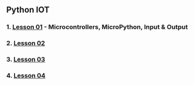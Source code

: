 ## Python IOT
### 1. [Lesson 01](lesson01/index.md) - Microcontrollers, MicroPython, Input & Output
### 2. [Lesson 02](lesson02/index.md)
### 3. [Lesson 03](lesson03/index.md)
### 4. [Lesson 04](lesson04/index.md)
